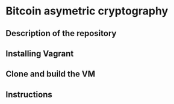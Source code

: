 # Bitcoin asymetric cryptography

## Description of the repository

## Installing Vagrant

## Clone and build the VM

## Instructions
